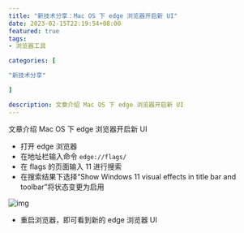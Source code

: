 ```yaml
---
title: "新技术分享：Mac OS 下 edge 浏览器开启新 UI"
date: 2023-02-15T22:19:54+08:00
featured: true
tags:
- 浏览器工具

categories: [

"新技术分享"

]

description: 文章介绍 Mac OS 下 edge 浏览器开启新 UI
---
```


文章介绍 Mac OS 下 edge 浏览器开启新 UI

<!--more-->
- 打开 edge 浏览器
- 在地址栏输入命令
  `edge://flags/`
- 在 flags 的页面输入 11 进行搜索
- 在搜索结果下选择“Show Windows 11 visual effects in title bar and toolbar”将状态变更为启用

![img](https://raw.githubusercontent.com/waitnoww/hexoblogimg/aceda0b251c09e0527f5491c1b516a02c7464b4e/img1/WX20230215-221108%402x.png)

- 重启浏览器，即可看到新的 edge 浏览器 UI


